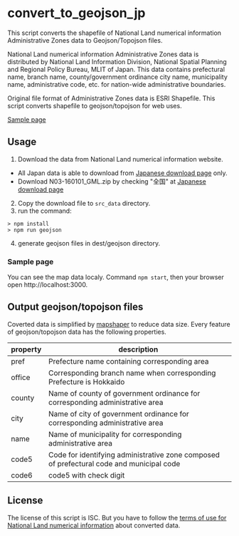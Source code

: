 # convert_to_geojson_jp

This script converts the shapefile of National Land numerical information Administrative Zones data to Geojson/Topojson files.

National Land numerical information Administrative Zones data is distributed by National Land Information Division, National Spatial Planning and Regional Policy Bureau, MLIT of Japan. This data contains prefectural name, branch name, county/government ordinance city name, municipality name, administrative code, etc. for nation-wide administrative boundaries.

Original file format of Administrative Zones data is ESRI Shapefile. This script converts shapefile to geojson/topojson for web uses.

[Sample page](https://HeRoMo.github.io/convert_to_geojson_jp/)

## Usage
1. Download the data from National Land numerical information website.
  - All Japan data is able to download from [Japanese download page](http://nlftp.mlit.go.jp/ksj/gml/datalist/KsjTmplt-N03.html) only.
  - Download N03-160101_GML.zip by checking "全国" at [Japanese download page](http://nlftp.mlit.go.jp/ksj/gml/datalist/KsjTmplt-N03.html)
2. Copy the download file to `src_data` directory.
3. run the command:
```
> npm install
> npm run geojson
```
4. generate geojson files in dest/geojson directory.

### Sample page
You can see the map data localy.
Command `npm start`, then your browser open http://localhost:3000.

## Output geojson/topojson files

Coverted data is simplified by [mapshaper](https://github.com/mbloch/mapshaper) to reduce data size.
Every feature of geojson/topojson data has the following properties.

| property | description|
|---|---|
|pref|Prefecture name containing corresponding area|
|office|Corresponding branch name when corresponding Prefecture is Hokkaido|
|county|Name of county of government ordinance for corresponding administrative area|
|city|Name of city of government ordinance for corresponding administrative area|
|name|Name of municipality for corresponding administrative area|
|code5|Code for identifying administrative zone composed of prefectural code and municipal code|
|code6| code5 with check digit|

## License
The license of this script is ISC.
But you have to follow the [terms of use for National Land numerical information](http://nlftp.mlit.go.jp/ksj-e/other/yakkan.html) about converted data.
